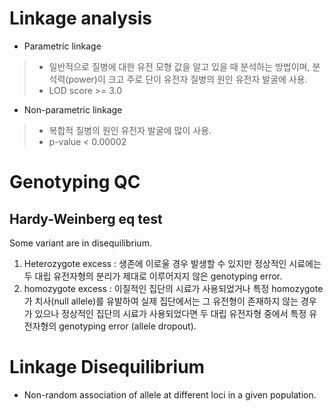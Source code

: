 # Linkage analysis
- Parametric linkage
> - 일반적으로 질병에 대한 유전 모형 값을 알고 있을 때 분석하는 방법이며, 분석력(power)이 크고 주로 단이 유전자 질병의 원인 유전자 발굴에 사용.
> - LOD score >= 3.0
- Non-parametric linkage
> - 복합적 질병의 원인 유전자 발굴에 많이 사용. 
> - p-value < 0.00002

# Genotyping QC
## Hardy-Weinberg eq test
Some variant are in disequilibrium.
1. Heterozygote excess : 생존에 이로울 경우 발생할 수 있지만 정상적인 시료에는 두 대립 유전자형의 분리가 제대로 이루어지지 않은 genotyping error.
1. homozygote excess : 이질적인 집단의 시료가 사용되었거나 특정 homozygote 가 치사(null allele)를 유발하여 실제 집단에서는 그 유전형이 존재하지 않는 경우가 있으나 정상적인 집단의 시료가 사용되었다면 두 대립 유전자형 중에서 특정 유전자형의 genotyping error (allele dropout).




# Linkage Disequilibrium
- Non-random association of allele at different loci in a given population.

